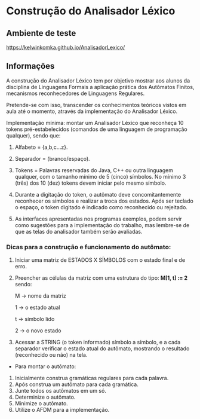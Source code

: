 # Construção do Analisador Léxico

## Ambiente de teste

https://kelwinkomka.github.io/AnalisadorLexico/

## Informações

A construção do Analisador Léxico tem por objetivo mostrar aos alunos da disciplina de Linguagens Formais a aplicação prática dos Autômatos Finitos, mecanismos reconhecedores de Linguagens Regulares.

Pretende-se com isso, transcender os conhecimentos teóricos vistos em aula até o momento, através da implementação do Analisador Léxico.

Implementação mínima: montar um Analisador Léxico que reconheça 10 tokens pré-estabelecidos (comandos de uma linguagem de programação qualquer), sendo que:

1. Alfabeto = {a,b,c...z}.

2. Separador = (branco/espaço).

3. Tokens = Palavras reservadas do Java, C++ ou outra linguagem qualquer, com o tamanho mínimo de 5 (cinco) símbolos. No mínimo 3 (três) dos 10 (dez) tokens devem iniciar pelo mesmo símbolo.

1. Durante a digitação do token, o autômato deve concomitantemente reconhecer os símbolos e realizar a troca dos estados. Após ser teclado o espaço, o token digitado é indicado como reconhecido ou rejeitado.

2. As interfaces apresentadas nos programas exemplos, podem servir como sugestões para a implementação do trabalho, mas lembre-se de que as telas do analisador também serão avaliadas.

### Dicas para a construção e funcionamento do autômato:
1. Iniciar uma matriz de ESTADOS X SÍMBOLOS com o estado final e de erro.
2. Preencher as células da matriz com uma estrutura do tipo: **M[1, t] := 2** sendo:

    M -> nome da matriz
    
    1 -> o estado atual
    
    t -> símbolo lido
    
    2 -> o novo estado

3. Acessar a STRING (o token informado) símbolo a símbolo, e a cada separador verificar o estado atual do autômato, mostrando o resultado (reconhecido ou não) na tela.

* Para montar o autômato:
1. Inicialmente construa gramáticas regulares para cada palavra.
2. Após construa um autômato para cada gramática.
3. Junte todos os autômatos em um só.
4. Determinize o autômato.
5. Minimize o autômato.
6. Utilize o AFDM para a implementação.

